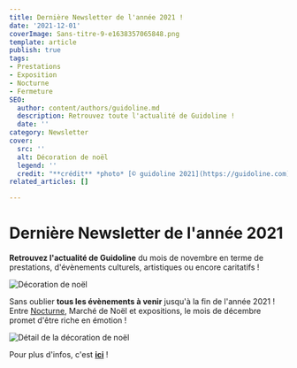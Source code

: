 ```yaml
---
title: Dernière Newsletter de l'année 2021 !
date: '2021-12-01'
coverImage: Sans-titre-9-e1638357065848.png
template: article
publish: true
tags:
- Prestations
- Exposition
- Nocturne
- Fermeture
SEO:
  author: content/authors/guidoline.md
  description: Retrouvez toute l'actualité de Guidoline !
  date: ''
category: Newsletter
cover:
  src: ''
  alt: Décoration de noël
  legend: ''
  credit: "**crédit** *photo* [© guidoline 2021](https://guidoline.com)"
related_articles: []

---
```

# Dernière Newsletter de l'année 2021

**Retrouvez l'actualité de Guidoline** du mois de novembre en terme de prestations, d'évènements culturels, artistiques ou encore caritatifs !

![Décoration de noël](/uploads/decoration-de-noel-sapin.jpg)

Sans oublier **tous les évènements à venir** jusqu'à la fin de l'année 2021 ! Entre [Nocturne](https://www.facebook.com/events/318960943130839/?ref=newsfeed), Marché de Noël et expositions, le mois de décembre promet d'être riche en émotion !

![Détail de la décoration de noël](/uploads/decoration-de-noel-sapin-variante.jpg)


Pour plus d'infos, c'est [**ici**](http://kork.mjt.lu/nl2/kork/mr5x9.html?hl=fr) !